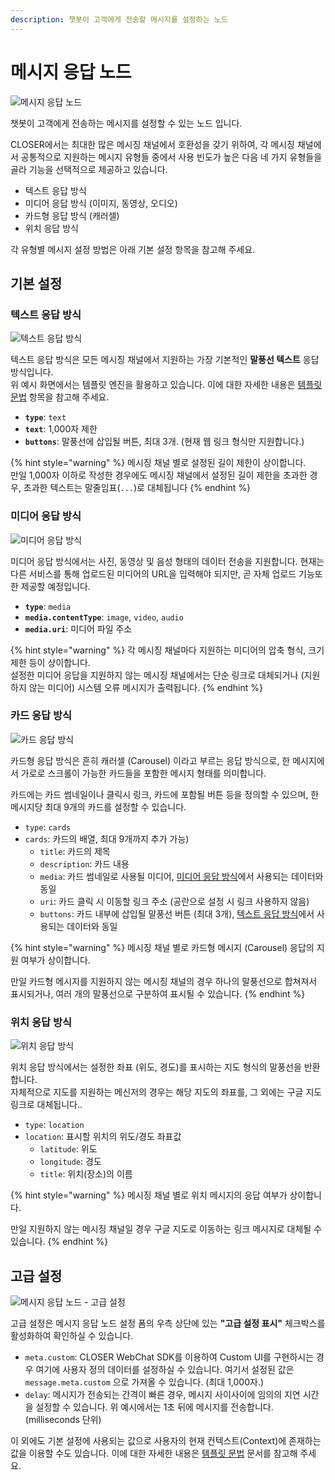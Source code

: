 ```yaml
---
description: 챗봇이 고객에게 전송할 메시지를 설정하는 노드
---
```


# 메시지 응답 노드

![&#xBA54;&#xC2DC;&#xC9C0; &#xC751;&#xB2F5; &#xB178;&#xB4DC;](../../../.gitbook/assets/flow_editor_response_node.png)

챗봇이 고객에게 전송하는 메시지를 설정할 수 있는 노드 입니다.

CLOSER에서는 최대한 많은 메시징 채널에서 호환성을 갖기 위하여, 각 메시징 채널에서 공통적으로 지원하는 메시지 유형들 중에서 사용 빈도가 높은 다음 네 가지 유형들을 골라 기능을 선택적으로 제공하고 있습니다.

* 텍스트 응답 방식
* 미디어 응답 방식 \(이미지, 동영상, 오디오\)
* 카드형 응답 방식 \(캐러셀\)
* 위치 응답 방식 

각 유형별 메시지 설정 방법은 아래 기본 설정 항목을 참고해 주세요.

## 기본 설정

### 텍스트 응답 방식

![&#xD14D;&#xC2A4;&#xD2B8; &#xC751;&#xB2F5; &#xBC29;&#xC2DD;](../../../.gitbook/assets/flow_editor_response_node_text.png)

텍스트 응답 방식은 모든 메시징 채널에서 지원하는 가장 기본적인 **말풍선 텍스트** 응답 방식입니다.  
위 예시 화면에서는 템플릿 엔진을 활용하고 있습니다. 이에 대한 자세한 내용은 [템플릿 문법](../template-syntax.md) 항목을 참고해 주세요.

* **`type`**: `text`
* **`text`**: 1,000자 제한 
* **`buttons`**: 말풍선에 삽입될 버튼, 최대 3개. \(현재 웹 링크 형식만 지원합니다.\)

{% hint style="warning" %}
메시징 채널 별로 설정된 길이 제한이 상이합니다.   
만일 1,000자 이하로 작성한 경우에도 메시징 채널에서 설정된 길이 제한을 초과한 경우, 초과한 텍스트는 말줄임표\(`...`\)로 대체됩니다
{% endhint %}

### 미디어 응답 방식

![&#xBBF8;&#xB514;&#xC5B4; &#xC751;&#xB2F5; &#xBC29;&#xC2DD;](../../../.gitbook/assets/flow_editor_response_node_media.png)

미디어 응답 방식에서는 사진, 동영상 및 음성 형태의 데이터 전송을 지원합니다. 현재는 다른 서비스를 통해 업로드된 미디어의 URL을 입력해야 되지만, 곧 자체 업로드 기능또한 제공할 예정입니다.

* **`type`**: `media`
* **`media.contentType`**: `image`, `video`, `audio`
* **`media.uri`**: 미디어 파일 주소 

{% hint style="warning" %}
각 메시징 채널마다 지원하는 미디어의 압축 형식, 크기 제한 등이 상이합니다.    
설정한 미디어 응답을 지원하지 않는 메시징 채널에서는 단순 링크로 대체되거나 \(지원하지 않는 미디어\) 시스템 오류 메시지가 출력됩니다.
{% endhint %}

### 카드 응답 방식

![&#xCE74;&#xB4DC; &#xC751;&#xB2F5; &#xBC29;&#xC2DD;](../../../.gitbook/assets/flow_editor_response_node_card.png)

카드형 응답 방식은 흔히 캐러셀 \(Carousel\) 이라고 부르는 응답 방식으로, 한 메시지에서 가로로 스크롤이 가능한 카드들을 포함한 메시지 형태를 의미합니다.

카드에는 카드 썸네일이나 클릭시 링크, 카드에 포함될 버튼 등을 정의할 수 있으며, 한 메시지당 최대 9개의 카드를 설정할 수 있습니다.

* `type`: `cards`
* `cards`: 카드의 배열, 최대 9개까지 추가 가능\) 
  * `title`: 카드의 제목
  * `description`: 카드 내용
  * `media`: 카드 썸네일로 사용될 미디어, [미디어 응답 방식](response.md#undefined-1)에서 사용되는 데이터와 동일
  * `uri`: 카드 클릭 시 이동할 링크 주소 \(공란으로 설정 시 링크 사용하지 않음\)
  * `buttons`: 카드 내부에 삽입될 말풍선 버튼 \(최대 3개\), [텍스트 응답 방식](response.md#undefined)에서 사용되는 데이터와 동일

{% hint style="warning" %}
메시징 채널 별로 카드형 메시지 \(Carousel\) 응답의 지원 여부가 상이합니다.

만일 카드형 메시지를 지원하지 않는 메시징 채널의 경우 하나의 말풍선으로 합쳐져서 표시되거나, 여러 개의 말풍선으로 구분하여 표시될 수 있습니다.
{% endhint %}

### 위치 응답 방식

![&#xC704;&#xCE58; &#xC751;&#xB2F5; &#xBC29;&#xC2DD;](../../../.gitbook/assets/flow_editor_response_node_location.png)

위치 응답 방식에서는 설정한 좌표 \(위도, 경도\)를 표시하는 지도 형식의 말풍선을 반환합니다.   
자체적으로 지도를 지원하는 메신저의 경우는 해당 지도의 좌표를, 그 외에는 구글 지도 링크로 대체됩니다..

* `type`: `location`
* `location`: 표시할 위치의 위도/경도 좌표값
  * `latitude`: 위도
  * `longitude`: 경도
  * `title`: 위치\(장소\)의 이름

{% hint style="warning" %}
메시징 채널 별로 위치 메시지의 응답 여부가 상이합니다.

만일 지원하지 않는 메시징 채널일 경우 구글 지도로 이동하는 링크 메시지로 대체될 수 있습니다. 
{% endhint %}

## 고급 설정

![&#xBA54;&#xC2DC;&#xC9C0; &#xC751;&#xB2F5; &#xB178;&#xB4DC; - &#xACE0;&#xAE09; &#xC124;&#xC815;](../../../.gitbook/assets/flow_editor_response_node_advanced.png)

고급 설정은 메시지 응답 노드 설정 폼의 우측 상단에 있는 **"고급 설정 표시"** 체크박스를 활성화하여 확인하실 수 있습니다.

* `meta.custom`: CLOSER WebChat SDK를 이용하여 Custom UI를 구현하시는 경우 여기에 사용자 정의 데이터를 설정하실 수 있습니다. 여기서 설정된 값은 `message.meta.custom` 으로 가져올 수 있습니다. \(최대 1,000자.\)
* `delay`: 메시지가 전송되는 간격이 빠른 경우, 메시지 사이사이에 임의의 지연 시간을 설정할 수 있습니다. 위 예시에서는 1초 뒤에 메시지를 전송합니다. \(milliseconds 단위\)

이 외에도 기본 설정에 사용되는 값으로 사용자의 현재 컨텍스트\(Context\)에 존재하는 값을 이용할 수도 있습니다. 이에 대한 자세한 내용은 [템플릿 문법](../template-syntax.md) 문서를 참고해 주세요.







